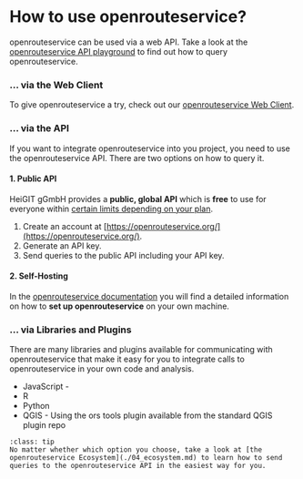 # How to use openrouteservice?

openrouteservice can be used via a web API. Take a look at the [openrouteservice API playground](https://openrouteservice.org/dev/#/api-docs) to find out how to query openrouteservice. 

[comment]: # (|||)

### ... via the Web Client 

To give openrouteservice a try, check out our [openrouteservice Web Client](https://maps.openrouteservice.org/#/). 


[comment]: # (|||)

### ... via the API 

If you want to integrate openrouteservice into you project, you need to use the openrouteservice API. There are two options on how to query it. 

[comment]: # (|||)

#### 1. Public API 

HeiGIT gGmbH provides a **public, global API** which is **free** to use for everyone within [certain limits depending on your plan](https://openrouteservice.org/plans/). 

1. Create an account at [https://openrouteservice.org/](https://openrouteservice.org/).
2. Generate an API key. 
3. Send queries to the public API including your API key.

[comment]: # (|||)

#### 2. Self-Hosting 

In the [openrouteservice documentation](https://giscience.github.io/openrouteservice/) you will find a detailed information on how to **set up openrouteservice** on your own machine.  

### ... via Libraries and Plugins
There are many libraries and plugins available for communicating with openrouteservice that make it easy for you to integrate calls to openrouteservice in your own code and analysis.

* JavaScript - 
* R
* Python
* QGIS - Using the ors tools plugin available from the standard QGIS plugin repo

`````{admonition} See also
:class: tip
No matter whether which option you choose, take a look at [the openrouteservice Ecosystem](./04_ecosystem.md) to learn how to send queries to the openrouteservice API in the easiest way for you. 
`````



